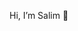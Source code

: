 Hi, I’m Salim 👋 <br>



<!---
Domo-Salim/Domo-Salim is a ✨ special ✨ repository because its `README.md` (this file) appears on your GitHub profile.
You can click the Preview link to take a look at your changes.
--->
